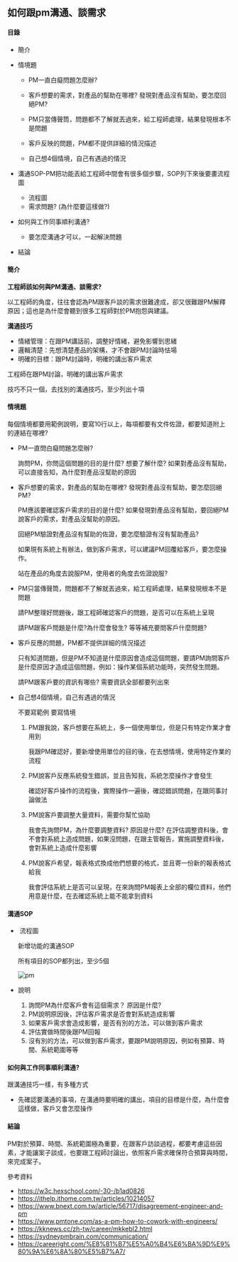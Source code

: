 ## 如何跟pm溝通、談需求

#### 目錄

- 簡介

- 情境題

  - PM一直白癡問題怎麼辦?
  - 客戶想要的需求，對產品的幫助在哪裡? 發現對產品沒有幫助，要怎麼回絕PM?
  - PM只當傳聲筒，問題都不了解就丟過來，給工程師處理，結果發現根本不是問題

  - 客戶反映的問題，PM都不提供詳細的情況描述
  - 自己想4個情境，自己有遇過的情況

- 溝通SOP-PM把功能丟給工程師中間會有很多個步驟，SOP列下來後要畫流程圖

  - 流程圖
  - 需求問題? (為什麼要這樣做?)

- 如何與工作同事順利溝通?

  - 要怎麼溝通才可以，一起解決問題

- 結論

#### 簡介

**工程師該如何與PM溝通、談需求?**

以工程師的角度，往往會認為PM跟客戶談的需求很難達成，卻又很難跟PM解釋原因；這也是為什麼會聽到很多工程師對於PM抱怨與建議。

**溝通技巧**

- 情緒管理：在跟PM講話前，調整好情緒，避免影響到思緒
- 邏輯清楚：先想清楚產品的架構，才不會跟PM討論時怯場
- 明確的目標：跟PM討論時，明確的講出客戶需求

工程師在跟PM討論，明確的講出客戶需求

技巧不只一個，去找別的溝通技巧，至少列出十項

#### 情境題

每個情境都要用範例說明，要寫10行以上，每項都要有文件佐證，都要知道附上的連結在哪裡?

- PM一直問白癡問題怎麼辦?

  詢問PM，你問這個問題的目的是什麼? 想要了解什麼? 如果對產品沒有幫助，可以直接告知，為什麼對產品沒幫助的原因

- 客戶想要的需求，對產品的幫助在哪裡? 發現對產品沒有幫助，要怎麼回絕PM?

  PM應該要確認客戶需求的目的是什麼? 如果發現對產品沒有幫助，要回絕PM說客戶的需求，對產品沒幫助的原因。

  回絕PM驗證對產品沒有幫助的佐證，要怎麼驗證有沒有幫助產品?

  如果現有系統上有辦法，做到客戶需求，可以建議PM回覆給客戶，要怎麼操作。

  站在產品的角度去說服PM，使用者的角度去佐證說服?

- PM只當傳聲筒，問題都不了解就丟過來，給工程師處理，結果發現根本不是問題

  請PM整理好問題後，跟工程師確認客戶的問題，是否可以在系統上呈現

  請PM跟客戶問題是什麼?為什麼會發生? 等等補充要問客戶什麼問題?

- 客戶反應的問題，PM都不提供詳細的情況描述

  只有知道問題，但是PM不知道是什麼原因會造成這個問題，要請PM詢問客戶是什麼原因才造成這個問題，例如：操作某個系統功能時，突然發生問題。

  請PM跟客戶要的資訊有哪些? 需要資訊全部都要列出來

- 自己想4個情境，自己有遇過的情況

  不要寫範例 要寫情境

  1. PM跟我說，客戶想要在系統上，多一個使用單位，但是只有特定作業才會用到

     我跟PM確認好，要新增使用單位的目的後，在去想情境，使用特定作業的流程

  2. PM說客戶反應系統發生錯誤，並且告知我，系統怎麼操作才會發生

     確認好客戶操作的流程後，實際操作一遍後，確認錯誤問題，在跟同事討論做法

  3. PM說客戶要調整大量資料，需要你幫忙協助

     我會先詢問PM，為什麼要調整資料? 原因是什麼? 在評估調整資料後，會不會對系統上造成問題，如果沒問題，在跟主管報告，實施調整資料後，會對系統上造成什麼影響

  4. PM說客戶希望，報表格式換成他們想要的格式，並且寄一份新的報表格式給我
  
     我會評估系統上是否可以呈現，在來詢問PM報表上全部的欄位資料，他們用意是什麼，在去確認系統上能不能拿到資料

#### 溝通SOP

- ​	流程圖

  新增功能的溝通SOP

  所有項目的SOP都列出，至少5個

  

  ![pm](C:\xampp\htdocs\markdown_note\assets\images\pm.png)

- 說明

  1. 詢問PM為什麼客戶會有這個需求？ 原因是什麼?
  2. PM說明原因後，評估客戶需求是否會對系統造成影響
  3. 如果客戶需求會造成影響，是否有別的方法，可以做到客戶需求
  4. 評估實做時間後跟PM回報
  5. 沒有別的方法，可以做到客戶需求，要跟PM說明原因，例如有預算、時間、系統範圍等等

#### 如何與工作同事順利溝通?

跟溝通技巧一樣，有多種方式

- 先確認要溝通的事項，在溝通時要明確的講出，項目的目標是什麼，為什麼會這樣做，客戶又會怎麼操作

#### 結論

PM對於預算、時間、系統範圍極為重要，在跟客戶訪談過程，都要考慮這些因素，才能讓案子談成，也要跟工程師討論出，依照客戶需求確保符合預算與時間，來完成案子。



參考資料

- https://w3c.hexschool.com/-30-/b1ad0826
- https://ithelp.ithome.com.tw/articles/10214057
- https://www.bnext.com.tw/article/56717/disagreement-engineer-and-pm
- https://www.pmtone.com/as-a-pm-how-to-cowork-with-engineers/
- https://kknews.cc/zh-tw/career/mkkebl2.html
- https://sydneypmbrain.com/communication/
- https://careeright.com/%E8%81%B7%E5%A0%B4%E6%BA%9D%E9%80%9A%E6%8A%80%E5%B7%A7/